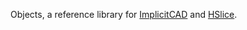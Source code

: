 Objects, a reference library for [ImplicitCAD](https://github.com/colah/ImplicitCAD) and [HSlice](https://github.com/julialongtin/hslice).

